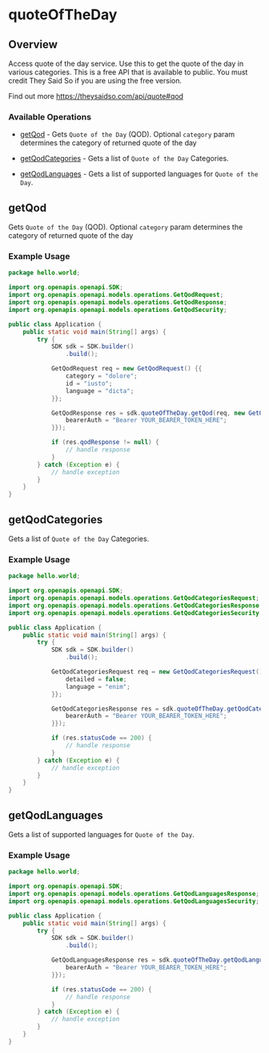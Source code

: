 # quoteOfTheDay

## Overview

Access quote of the day service. Use this to get the quote of the day in various categories. This is a free API that is available to public. You must credit They Said So if you are using the free version.

Find out more
<https://theysaidso.com/api/quote#qod>
### Available Operations

* [getQod](#getqod) - Gets `Quote of the Day` (QOD). Optional `category` param determines the category of returned quote of the day

* [getQodCategories](#getqodcategories) - Gets a list of `Quote of the Day` Categories.

* [getQodLanguages](#getqodlanguages) - Gets a list of supported languages for `Quote of the Day`. 


## getQod

Gets `Quote of the Day` (QOD). Optional `category` param determines the category of returned quote of the day


### Example Usage

```java
package hello.world;

import org.openapis.openapi.SDK;
import org.openapis.openapi.models.operations.GetQodRequest;
import org.openapis.openapi.models.operations.GetQodResponse;
import org.openapis.openapi.models.operations.GetQodSecurity;

public class Application {
    public static void main(String[] args) {
        try {
            SDK sdk = SDK.builder()
                .build();

            GetQodRequest req = new GetQodRequest() {{
                category = "dolore";
                id = "iusto";
                language = "dicta";
            }};            

            GetQodResponse res = sdk.quoteOfTheDay.getQod(req, new GetQodSecurity("harum") {{
                bearerAuth = "Bearer YOUR_BEARER_TOKEN_HERE";
            }});

            if (res.qodResponse != null) {
                // handle response
            }
        } catch (Exception e) {
            // handle exception
        }
    }
}
```

## getQodCategories

Gets a list of `Quote of the Day` Categories.


### Example Usage

```java
package hello.world;

import org.openapis.openapi.SDK;
import org.openapis.openapi.models.operations.GetQodCategoriesRequest;
import org.openapis.openapi.models.operations.GetQodCategoriesResponse;
import org.openapis.openapi.models.operations.GetQodCategoriesSecurity;

public class Application {
    public static void main(String[] args) {
        try {
            SDK sdk = SDK.builder()
                .build();

            GetQodCategoriesRequest req = new GetQodCategoriesRequest() {{
                detailed = false;
                language = "enim";
            }};            

            GetQodCategoriesResponse res = sdk.quoteOfTheDay.getQodCategories(req, new GetQodCategoriesSecurity("accusamus") {{
                bearerAuth = "Bearer YOUR_BEARER_TOKEN_HERE";
            }});

            if (res.statusCode == 200) {
                // handle response
            }
        } catch (Exception e) {
            // handle exception
        }
    }
}
```

## getQodLanguages

Gets a list of supported languages for `Quote of the Day`. 


### Example Usage

```java
package hello.world;

import org.openapis.openapi.SDK;
import org.openapis.openapi.models.operations.GetQodLanguagesResponse;
import org.openapis.openapi.models.operations.GetQodLanguagesSecurity;

public class Application {
    public static void main(String[] args) {
        try {
            SDK sdk = SDK.builder()
                .build();

            GetQodLanguagesResponse res = sdk.quoteOfTheDay.getQodLanguages(new GetQodLanguagesSecurity("commodi") {{
                bearerAuth = "Bearer YOUR_BEARER_TOKEN_HERE";
            }});

            if (res.statusCode == 200) {
                // handle response
            }
        } catch (Exception e) {
            // handle exception
        }
    }
}
```
